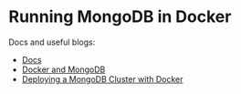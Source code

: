 # Running MongoDB in Docker

Docs and useful blogs:
- [Docs](https://www.mongodb.com/docs/manual/tutorial/install-mongodb-enterprise-with-docker/)
- [Docker and MongoDB](https://www.mongodb.com/compatibility/docker)
- [Deploying a MongoDB Cluster with Docker](https://www.mongodb.com/compatibility/deploying-a-mongodb-cluster-with-docker)

